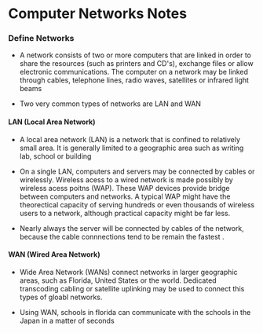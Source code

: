 # Computer Networks Notes

### Define Networks

* A network consists of two or more computers that are linked in order to share the resources (such as printers and CD's), exchange files or allow electronic communications. The computer on a network may be linked through cables, telephone lines, radio waves, satellites or infrared light beams

* Two very common types of networks are LAN and WAN

#### LAN (Local Area Network)

* A local area network (LAN) is a network that is confined to relatively small area. It is generally limited to a geographic area such as writing lab, school or building

* On a single LAN, computers and servers may be connected by cables or wirelessly. Wireless acess to a wired network is made possibly by wireless acess poitns (WAP). These WAP devices provide bridge between computers and networks. A typical WAP might have the theorectical capacity of serving hundreds or even thousands of wireless users to a network, although practical capacity might be far less.

* Nearly always the server will be connected by cables of the network, because the cable connnections tend to be remain the fastest .


#### WAN (Wired Area Network) 

* Wide Area Network (WANs) connect networks in larger geographic areas, such as Florida, United States or the world. Dedicated transcoding cabling or satellite uplinking may be used to connect this types of gloabl networks.

* Using WAN, schools in florida can communicate with the schools in the Japan in a matter of seconds